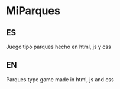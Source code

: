 # MiParques
## ES
Juego tipo parques hecho en html, js y css
## EN
Parques type game made in html, js and css
